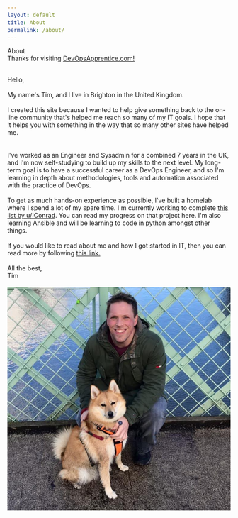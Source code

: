```yaml
---
layout: default
title: About
permalink: /about/
---
```

<div class="introheader">
About
</div>
<div class="tagline">
Thanks for visiting <a href="/">DevOpsApprentice.com!</a>
</div>﻿
<article class="post">
  <div class="post-content">

Hello,
<br><br>
My name's Tim, and I live in Brighton in the United Kingdom.
<br><br>
I created this site because I wanted to help give something back to the
on-line community that's helped me reach so many of my IT goals. I hope that it
helps you with something in the way that so many other sites have helped me.  
<br><br>
I've worked as an Engineer and Sysadmin for a combined 7 years in the UK, and I'm now
self-studying to build up my skills to the next level. My long-term goal is to
have a successful career as a DevOps Engineer, and so I'm learning
in depth about methodologies, tools and automation associated with the practice
of DevOps.
<br><br>
To get as much hands-on experience as possible, I've built a homelab where I
spend a lot of my spare time. I'm currently working to complete
<a href="https://www.reddit.com/r/linuxadmin/comments/2s924h/how_did_you_get_your_start/cnnw1ma/?utm_content=permalink&utm_medium=user&utm_source=reddit&utm_name=frontpage">
this list by u/IConrad</a>. You can read my progress on that project here. I'm also learning Ansible and will be learning to code in python amongst other things.
<br><br>
If you would like to read about me and how I got started in IT, then you can read more by
following <a href="/mystory/part1">this link.</a>
<br><br>
All the best,<br>
Tim
<br><br>
<img src="/_pictures/frazeyandme.jpg">
</div>
